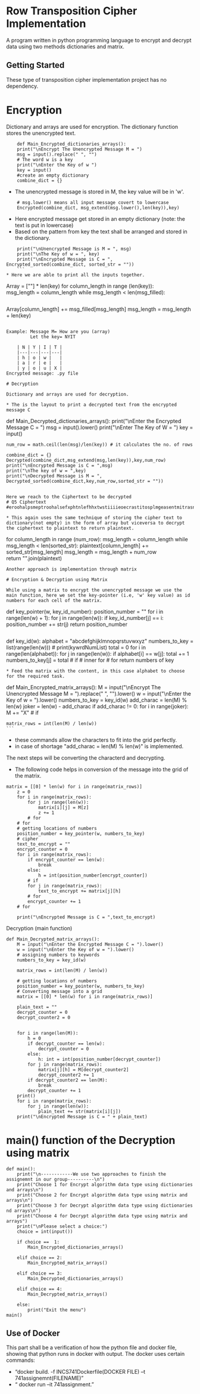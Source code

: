 # Row Transposition Cipher Implementation

A program written in python programming language to encrypt and decrypt data using two methods dictionaries and matrix.

## Getting Started

These type of transposition cipher implementation project has no dependency. 

# Encryption 

Dictionary and arrays are used for encryption. The dictionary function stores the unencrypted text.

``` 
    def Main_Encrypted_dictionaries_arrays():
    print("\nEncrypt The Unencrypted Message M = ")     
    msg = input().replace(" ", "")
    # The word w is a key
    print("\nEnter the Key of w ")
    key = input()   
    #create an empty dictionary
    combine_dict = {}
```
* The unencrypted message is stored in M, the key value will be in 'w'. 

``` 
    # msg.lower() means all input message covert to lowercase
    Encrypted(combine_dict, msg_extend(msg.lower(),len(key)),key)
```
* Here encrypted message get stored in an empty dictionary (note: the text is put in lowercase)
* Based on the pattern from key the text shall be arranged and stored in the dictionary. 

``` 
    print("\nUnencrypted Message is M = ", msg)
    print("\nThe Key of w = ", key)
    print("\nEncrypted Message is C = ", Encrypted_sorted(combine_dict, sorted_str = "")) 
    ```
* Here we are able to print all the inputs together.
```
Array = [""] * len(key)
    for column_length in range (len(key)):  
        msg_length = column_length
        while msg_length < len(msg_filled): 
```

``` 
Array[column_length] += msg_filled[msg_length] 
msg_length = msg_length + len(key)   
```

Example: Message M= How are you (array)
         Let the key= NYIT

    | N | Y | I | T |
    |---|---|---|---|
    | h | o | w |   |
    | a | r | e |   |
    | y | o | u | X |
Encrypted message: .py file

# Decryption

Dictionary and arrays are used for decryption.

* The is the layout to print a decrypted text from the encrypted message C
```
def Main_Decrypted_dictionaries_arrays():
    print("\nEnter the Encrypted Message C = ")
    msg = input().lower()
    print("\nEnter The Key of W  = ")
    key = input()
   
    num_row = math.ceil(len(msg)/len(key)) # it calculates the no. of rows
   
    combine_dict = {}
    Decrypted(combine_dict,msg_extend(msg,len(key)),key,num_row)
    print("\nEncrypted Message is C = ",msg)
    print("\nThe key of w = ",key)
    print("\nDecrypted Message is M = ", Decrypted_sorted(combine_dict,key,num_row,sorted_str = ""))
```

Here we reach to the Ciphertext to be decrypted 
# Q5 Ciphertext
#eroohalpsmeptroohalsefxphtnlefhhxtwstiiiieoecrastitosplmgeasentmitrasnefylypnhiasnetoiroitaetaxoeetonicrasetltesnicrfwmurnhrrhitrcrxhtpipsrmaimiitpiphlaleiucciptotpe  

* This again uses the same technique of storing the cipher text to dictionary(not empty) in the form of array but viceversa to decrypt the ciphertext to plaintext to return plaintext.
```
for column_length in range (num_row):
        msg_length = column_length
        while msg_length < len(sorted_str):
            plaintext[column_length] += sorted_str[msg_length]
            msg_length = msg_length + num_row             
    return "".join(plaintext)
```
Another approach is implementation through matrix

# Encryption & Decryption using Matrix 

While using a matrix to encrypt the unencrypted message we use the main function, here we set the key-pointer (i.e, 'w' key value) as id numbers for each cell of the matrix.

```
def key_pointer(w, key_id_number):
    position_number = ""
    for i in range(len(w) + 1):
        for j in range(len(w)):
            if key_id_number[j] == i:
                position_number += str(j)
    return position_number
```  
```  
def key_id(w):
    alphabet = "abcdefghijklmnopqrstuvwxyz"
    numbers_to_key = list(range(len(w)))
    # print(kywrdNumList)
    total = 0
    for i in range(len(alphabet)):
        for j in range(len(w)):
            if alphabet[i] == w[j]:
                total += 1
                numbers_to_key[j] = total
            # if
        # inner for
    # for
    return numbers of key
```
* Feed the matrix with the content, in this case alphabet to choose for the required task.
```
def Main_Encrypted_matrix_arrays():
    M = input("\nEncrypt The Unencrypted Message M = ").replace(" ", "").lower()
    w = input("\nEnter the Key of w = ").lower()
    numbers_to_key = key_id(w)
    add_charac = len(M) % len(w)
    joker = len(w) - add_charac
    if add_charac != 0:
        for i in range(joker):
            M += "X"
    # if

    matrix_rows = int(len(M) / len(w))
    ```
* these commands allow the characters to fit into the grid perfectly.
* in case of shortage "add_charac = len(M) % len(w)" is implemented.
  
The next steps will be converting the characterd and decrypting.

* The following code helps in conversion of the message into the grid of the matrix.
```
matrix = [[0] * len(w) for i in range(matrix_rows)]
    z = 0
    for i in range(matrix_rows):
        for j in range(len(w)):
            matrix[i][j] = M[z]
            z += 1
        # for
    # for
    # getting locations of numbers
    position_number = key_pointer(w, numbers_to_key)
    # cipher
    text_to_encrypt = ""
    encrypt_counter = 0
    for i in range(matrix_rows):
        if encrypt_counter == len(w):
            break
        else:
            h = int(position_number[encrypt_counter])
        # if
        for j in range(matrix_rows):
            text_to_encrypt += matrix[j][h]
        # for
        encrypt_counter += 1
    # for

    print("\nEncrypted Message is C = ",text_to_encrypt)
``` 
Decryption (main function)
```
def Main_Decrypted_matrix_arrays():
    M = input("\nEnter the Encrypted Message C = ").lower()
    w = input("\nEnter the Key of w = ").lower()
    # assigning numbers to keywords
    numbers_to_key = key_id(w)

    matrix_rows = int(len(M) / len(w))

    # getting locations of numbers
    position_number = key_pointer(w, numbers_to_key)
    # Converting message into a grid
    matrix = [[0] * len(w) for i in range(matrix_rows)]
    
    plain_text = ""
    decrypt_counter = 0
    decrypt_counter2 = 0
  

    for i in range(len(M)):
        h = 0
        if decrypt_counter == len(w):
            decrypt_counter = 0
        else:
            h: int = int(position_number[decrypt_counter])
        for j in range(matrix_rows):
            matrix[j][h] = M[decrypt_counter2]
            decrypt_counter2 += 1
        if decrypt_counter2 == len(M):
            break
        decrypt_counter += 1
    print()
    for i in range(matrix_rows):
        for j in range(len(w)):
            plain_text += str(matrix[i][j])
    print("\nEncrypted Message is C = " + plain_text)
```
# main() function of the Decryption using matrix
```
def main(): 
    print("\n------------We use two approaches to finish the assignemnt in our group----------\n")      
    print("Choose 1 for Encrypt algorithm data type using dictionaries and arrays\n")
    print("Choose 2 for Encrypt algorithm data type using matrix and arrays\n")
    print("Choose 3 for Decrypt algorithm data type using dictionaries nd arrays\n")
    print("Choose 4 for Decrypt algorithm data type using matrix and arrays")
    print("\nPlease select a choice:")
    choice = int(input())

    if choice ==  1:
        Main_Encrypted_dictionaries_arrays()
        
    elif choice == 2:
        Main_Encrypted_matrix_arrays()

    elif choice == 3:
        Main_Decrypted_dictionaries_arrays()

    elif choice == 4:
        Main_Decrypted_matrix_arrays()

    else:
        print("Exit the menu")
main()
```

## Use of Docker

This part shall be a verification of how the python file and docker file, showing that python runs in docker with output. 
The docker uses certain commands:
* “docker build. -f  INCS741Dockerfile(DOCKER FILE) –t 741assignemnt(FILENAME)”
* “ docker run –it 741assignment.”
